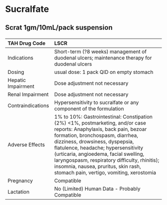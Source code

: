 # Sucralfate

## Scrat 1gm/10mL/pack suspension

##### 

| TAH Drug Code      | LSCR                                                                                                                                                                                                                                                                                                                                                                                                            |
|:-------------------|:----------------------------------------------------------------------------------------------------------------------------------------------------------------------------------------------------------------------------------------------------------------------------------------------------------------------------------------------------------------------------------------------------------------|
| Indications        | Short-term (?8 weeks) management of duodenal ulcers; maintenance therapy for duodenal ulcers                                                                                                                                                                                                                                                                                                                    |
| Dosing             | usual dose: 1 pack QID on empty stomach                                                                                                                                                                                                                                                                                                                                                                         |
| Hepatic Impairment | Dose adjustment not necessary                                                                                                                                                                                                                                                                                                                                                                                   |
| Renal Impairment   | Dose adjustment not necessary                                                                                                                                                                                                                                                                                                                                                                                   |
| Contraindications  | Hypersensitivity to sucralfate or any component of the formulation                                                                                                                                                                                                                                                                                                                                              |
| Adverse Effects    | 1% to 10%: Gastrointestinal: Constipation (2%) <1%, postmarketing, and/or case reports: Anaphylaxis, back pain, bezoar formation, bronchospasm, diarrhea, dizziness, drowsiness, dyspepsia, flatulence, headache; hypersensitivity (urticaria, angioedema, facial swelling, laryngospasm, respiratory difficulty, rhinitis); insomnia, nausea, pruritus, skin rash, stomach pain, vertigo, vomiting, xerostomia |
| Pregnancy          | Compatible                                                                                                                                                                                                                                                                                                                                                                                                      |
| Lactation          | No (Limited) Human Data - Probably Compatible                                                                                                                                                                                                                                                                                                                                                                   |


